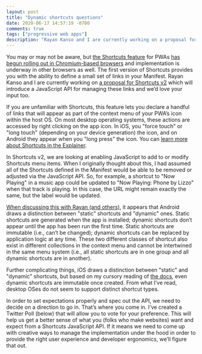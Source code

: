 ```yaml
---
layout: post
title: "Dynamic shortcuts questions"
date: 2020-06-17 14:57:19 -0700
comments: true
tags: ["progressive web apps"]
description: "Rayan Kanso and I are currently working on a proposal for Shortcuts v2, which will introduce a JavaScript API for managing Shortcuts and we’d love your input."
---
```


You may or may not be aware, but [the Shortcuts feature](https://www.w3.org/TR/appmanifest/#shortcuts-member) for PWAs [has begun rolling out in Chromium-based browsers](https://www.windowslatest.com/2020/01/20/microsoft-is-adding-shortcuts-menu-to-chrome-pwas/) and implementation is underway in other browsers as well. The first version of Shortcuts provides you with the ability to define a small set of links in your Manifest. Rayan Kanso and I are currently working on [a proposal for Shortcuts v2](https://github.com/rayankans/app-shortcuts) which will introduce a JavaScript API for managing these links and we’d love your input too.

<!-- more -->

If you are unfamiliar with Shortcuts, this feature lets you declare a handful of links that will appear as part of the context menu of your PWA’s icon within the host OS. On most desktop operating systems, these actions are accessed by right clicking on the app icon. In iOS, you "force touch" or "long touch" (depending on your device generation) the icon, and on Android they appear when you "long press" the icon. You can [learn more about Shortcuts in the Explainer](https://github.com/MicrosoftEdge/MSEdgeExplainers/blob/main/Shortcuts/explainer.md).

In Shortcuts v2, we are looking at enabling JavaScript to add to or modify Shortcuts menu items. When I originally thought about this, I had assumed all of the Shortcuts defined in the Manifest would be able to be removed or adjusted via the JavaScript API. So, for example, a shortcut to "Now Playing" in a music app could be updated to "Now Playing: Phone by Lizzo" when that track is playing. In this case, the URL might remain exactly the same, but the label would be updated.

[When discussing this with Rayan (and others)](https://github.com/rayankans/app-shortcuts/issues/1), it appears that Android draws a distinction between "static" shortcuts and "dynamic" ones. Static shortcuts are generated when the app is installed; dynamic shortcuts don’t appear until the app has been run the first time. Static shortcuts are immutable (i.e., can’t be changed); dynamic shortcuts can be replaced by application logic at any time. These two different classes of shortcut also exist in different collections in the context menu and cannot be intertwined in the same menu system (i.e., all static shortcuts are in one group and all dynamic shortcuts are in another).

Further complicating things, iOS draws a distinction between "static" and "dynamic" shortcuts, but based on my cursory reading of [the docs](https://developer.apple.com/documentation/uikit/uiapplicationshortcutitem), even dynamic shortcuts are immutable once created. From what I’ve read, desktop OSes do not seem to support distinct shortcut types.

In order to set expectations properly and spec out the API, we need to decide on a direction to go in. That’s where you come in. I’ve created a Twitter Poll (below) that will allow you to vote for your preference. This will help us get a better sense of what you (folks who make websites) want and expect from a Shortcuts JavaScript API. If it means we need to come up with creative ways to manage the implementation under the hood in order to provide the right user experience and developer ergonomics, we’ll figure that out.

<!--
Poll (to be created on Twitter)

How would you prefer to manage PWA Shortcuts in JavaScript?

Read/write dynamic: I want immutable "static" Shortcuts and separate "dynamic" Shortcuts I can add/update/remove via JavaScript.

Read all/write dynamic: I want JavaScript read access to all shortcuts, regardless of how they are defined and I want to be able to add/update/remove new app shortcuts dynamically. Static ones would persist as defined by the Manifest.

Read/write all: I want JavaScript access to all shortcuts, regardless of how they are defined. This means I can update/remove Shortcuts defined in the Manifest too.

- () Read/write dynamic
- () Read all/write dynamic
- () Read/write all
-->